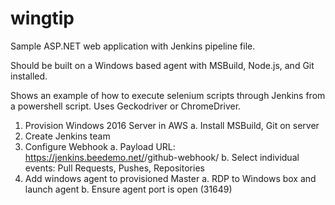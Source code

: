# wingtip

Sample ASP.NET web application with Jenkins pipeline file.

Should be built on a Windows based agent with MSBuild, Node.js, and Git installed.

Shows an example of how to execute selenium scripts through Jenkins from a powershell script. Uses Geckodriver or ChromeDriver.

1. Provision Windows 2016 Server in AWS
    a. Install MSBuild, Git on server
2. Create Jenkins team
3. Configure Webhook
    a. Payload URL: https://jenkins.beedemo.net/<team-name>/github-webhook/
    b. Select individual events: Pull Requests, Pushes, Repositories
4. Add windows agent to provisioned Master
    a. RDP to Windows box and launch agent
    b. Ensure agent port is open (31649)

